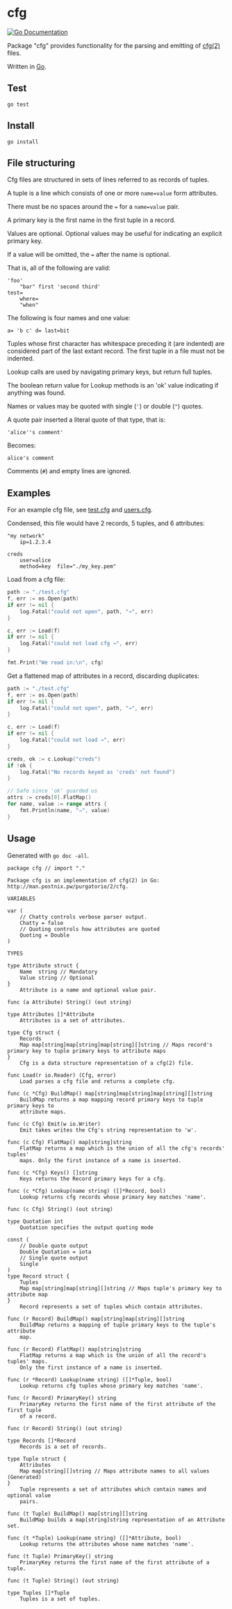 # cfg

[![Go Documentation](https://godocs.io/github.com/henesy/cfg?status.svg)](https://godocs.io/github.com/henesy/cfg)

Package "cfg" provides functionality for the parsing and emitting of [cfg(2)](http://man.postnix.pw/purgatorio/2/cfg) files. 

Written in [Go](https://golang.org/). 

## Test

	go test

## Install

	go install

## File structuring

Cfg files are structured in sets of lines referred to as records of tuples. 

A tuple is a line which consists of one or more `name=value` form attributes. 

There must be no spaces around the `=` for a `name=value` pair. 

A primary key is the first name in the first tuple in a record. 

Values are optional. Optional values may be useful for indicating an explicit primary key. 

If a value will be omitted, the `=` after the name is optional. 

That is, all of the following are valid:

```
'foo'
	"bar" first 'second third'
test=
	where=
	"when"
```

The following is four names and one value:

```
a= 'b c' d= last=bit
```

Tuples whose first character has whitespace preceding it (are indented) are considered part of the last extant record. The first tuple in a file must not be indented. 

Lookup calls are used by navigating primary keys, but return full tuples. 

The boolean return value for Lookup methods is an 'ok' value indicating if anything was found. 

Names or values may be quoted with single (`'`) or double (`"`) quotes. 

A quote pair inserted a literal quote of that type, that is:

	'alice''s comment'

Becomes:

	alice's comment

Comments (`#`) and empty lines are ignored. 

## Examples

For an example cfg file, see [test.cfg](./test.cfg) and [users.cfg](./users.cfg). 

Condensed, this file would have 2 records, 5 tuples, and 6 attributes:

```
"my network"
	ip=1.2.3.4

creds
	user=alice
	method=key	file="./my_key.pem" 
```

Load from a cfg file:

```go
path := "./test.cfg"
f, err := os.Open(path)
if err != nil {
	log.Fatal("could not open", path, "→", err)
}

c, err := Load(f)
if err != nil {
	log.Fatal("could not load cfg →", err)
}

fmt.Print("We read in:\n", cfg)
```

Get a flattened map of attributes in a record, discarding duplicates:

```go
path := "./test.cfg"
f, err := os.Open(path)
if err != nil {
	log.Fatal("could not open", path, "→", err)
}

c, err := Load(f)
if err != nil {
	log.Fatal("could not load →", err)
}

creds, ok := c.Lookup("creds")
if !ok {
	log.Fatal("No records keyed as 'creds' not found")
}

// Safe since 'ok' guarded us
attrs := creds[0].FlatMap()
for name, value := range attrs {
	fmt.Println(name, "⇒", value)
}
```

## Usage

Generated with `go doc -all`. 

```
package cfg // import "."

Package cfg is an implementation of cfg(2) in Go:
http://man.postnix.pw/purgatorio/2/cfg.

VARIABLES

var (
	// Chatty controls verbose parser output.
	Chatty = false
	// Quoting controls how attributes are quoted
	Quoting = Double
)

TYPES

type Attribute struct {
	Name  string // Mandatory
	Value string // Optional
}
    Attribute is a name and optional value pair.

func (a Attribute) String() (out string)

type Attributes []*Attribute
    Attributes is a set of attributes.

type Cfg struct {
	Records
	Map map[string]map[string]map[string][]string // Maps record's primary key to tuple primary keys to attribute maps
}
    Cfg is a data structure representation of a cfg(2) file.

func Load(r io.Reader) (Cfg, error)
    Load parses a cfg file and returns a complete cfg.

func (c *Cfg) BuildMap() map[string]map[string]map[string][]string
    BuildMap returns a map mapping record primary keys to tuple primary keys to
    attribute maps.

func (c Cfg) Emit(w io.Writer)
    Emit takes writes the Cfg's string representation to 'w'.

func (c Cfg) FlatMap() map[string]string
    FlatMap returns a map which is the union of all the cfg's records' tuples'
    maps. Only the first instance of a name is inserted.

func (c *Cfg) Keys() []string
    Keys returns the Record primary keys for a cfg.

func (c *Cfg) Lookup(name string) ([]*Record, bool)
    Lookup returns cfg records whose primary key matches 'name'.

func (c Cfg) String() (out string)

type Quotation int
    Quotation specifies the output quoting mode

const (
	// Double quote output
	Double Quotation = iota
	// Single quote output
	Single
)
type Record struct {
	Tuples
	Map map[string]map[string][]string // Maps tuple's primary key to attribute map
}
    Record represents a set of tuples which contain attributes.

func (r Record) BuildMap() map[string]map[string][]string
    BuildMap returns a mapping of tuple primary keys to the tuple's attribute
    map.

func (r Record) FlatMap() map[string]string
    FlatMap returns a map which is the union of all the record's tuples' maps.
    Only the first instance of a name is inserted.

func (r *Record) Lookup(name string) ([]*Tuple, bool)
    Lookup returns cfg tuples whose primary key matches 'name'.

func (r Record) PrimaryKey() string
    PrimaryKey returns the first name of the first attribute of the first tuple
    of a record.

func (r Record) String() (out string)

type Records []*Record
    Records is a set of records.

type Tuple struct {
	Attributes
	Map map[string][]string // Maps attribute names to all values	(Generated)
}
    Tuple represents a set of attributes which contain names and optional value
    pairs.

func (t Tuple) BuildMap() map[string][]string
    BuildMap builds a map[string]string representation of an Attribute set.

func (t *Tuple) Lookup(name string) ([]*Attribute, bool)
    Lookup returns the attributes whose name matches 'name'.

func (t Tuple) PrimaryKey() string
    PrimaryKey returns the first name of the first attribute of a tuple.

func (t Tuple) String() (out string)

type Tuples []*Tuple
    Tuples is a set of tuples.
```
